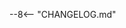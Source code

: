 <!-- Embed content from the CHANGELOG.md file. -->

<!--
Disable markdownlint rule MD041: "First line in a file should be a top-level heading".
The CHANGELOG.md file already contains a top-level heading.
-->
<!-- markdownlint-disable MD041 -->

--8<-- "CHANGELOG.md"


